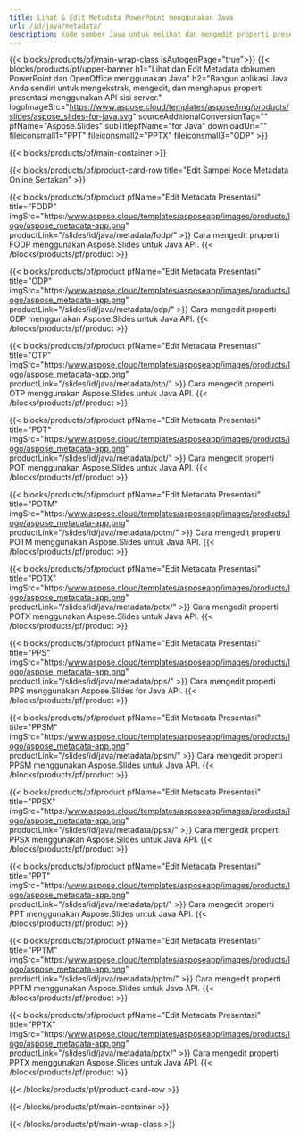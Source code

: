 ```yaml
---
title: Lihat & Edit Metadata PowerPoint menggunakan Java
url: /id/java/metadata/
description: Kode sumber Java untuk melihat dan mengedit properti presentasi
---
```


{{< blocks/products/pf/main-wrap-class isAutogenPage="true">}}
{{< blocks/products/pf/upper-banner h1="Lihat dan Edit Metadata dokumen PowerPoint dan OpenOffice menggunakan Java" h2="Bangun aplikasi Java Anda sendiri untuk mengekstrak, mengedit, dan menghapus properti presentasi menggunakan API sisi server." logoImageSrc="https://www.aspose.cloud/templates/aspose/img/products/slides/aspose_slides-for-java.svg" sourceAdditionalConversionTag="" pfName="Aspose.Slides" subTitlepfName="for Java" downloadUrl="" fileiconsmall1="PPT" fileiconsmall2="PPTX" fileiconsmall3="ODP" >}}

{{< blocks/products/pf/main-container >}}

{{< blocks/products/pf/product-card-row title="Edit Sampel Kode Metadata Online Sertakan" >}}

{{< blocks/products/pf/product pfName="Edit Metadata Presentasi" title="FODP" imgSrc="https:/www.aspose.cloud/templates/asposeapp/images/products/logo/aspose_metadata-app.png" productLink="/slides/id/java/metadata/fodp/" >}}
Cara mengedit properti FODP menggunakan Aspose.Slides untuk Java API.
{{< /blocks/products/pf/product >}}

{{< blocks/products/pf/product pfName="Edit Metadata Presentasi" title="ODP" imgSrc="https:/www.aspose.cloud/templates/asposeapp/images/products/logo/aspose_metadata-app.png" productLink="/slides/id/java/metadata/odp/" >}}
Cara mengedit properti ODP menggunakan Aspose.Slides untuk Java API.
{{< /blocks/products/pf/product >}}

{{< blocks/products/pf/product pfName="Edit Metadata Presentasi" title="OTP" imgSrc="https:/www.aspose.cloud/templates/asposeapp/images/products/logo/aspose_metadata-app.png" productLink="/slides/id/java/metadata/otp/" >}}
Cara mengedit properti OTP menggunakan Aspose.Slides untuk Java API.
{{< /blocks/products/pf/product >}}

{{< blocks/products/pf/product pfName="Edit Metadata Presentasi" title="POT" imgSrc="https:/www.aspose.cloud/templates/asposeapp/images/products/logo/aspose_metadata-app.png" productLink="/slides/id/java/metadata/pot/" >}}
Cara mengedit properti POT menggunakan Aspose.Slides untuk Java API.
{{< /blocks/products/pf/product >}}

{{< blocks/products/pf/product pfName="Edit Metadata Presentasi" title="POTM" imgSrc="https:/www.aspose.cloud/templates/asposeapp/images/products/logo/aspose_metadata-app.png" productLink="/slides/id/java/metadata/potm/" >}}
Cara mengedit properti POTM menggunakan Aspose.Slides untuk Java API.
{{< /blocks/products/pf/product >}}

{{< blocks/products/pf/product pfName="Edit Metadata Presentasi" title="POTX" imgSrc="https:/www.aspose.cloud/templates/asposeapp/images/products/logo/aspose_metadata-app.png" productLink="/slides/id/java/metadata/potx/" >}}
Cara mengedit properti POTX menggunakan Aspose.Slides untuk Java API.
{{< /blocks/products/pf/product >}}

{{< blocks/products/pf/product pfName="Edit Metadata Presentasi" title="PPS" imgSrc="https:/www.aspose.cloud/templates/asposeapp/images/products/logo/aspose_metadata-app.png" productLink="/slides/id/java/metadata/pps/" >}}
Cara mengedit properti PPS menggunakan Aspose.Slides for Java API.
{{< /blocks/products/pf/product >}}

{{< blocks/products/pf/product pfName="Edit Metadata Presentasi" title="PPSM" imgSrc="https:/www.aspose.cloud/templates/asposeapp/images/products/logo/aspose_metadata-app.png" productLink="/slides/id/java/metadata/ppsm/" >}}
Cara mengedit properti PPSM menggunakan Aspose.Slides untuk Java API.
{{< /blocks/products/pf/product >}}

{{< blocks/products/pf/product pfName="Edit Metadata Presentasi" title="PPSX" imgSrc="https:/www.aspose.cloud/templates/asposeapp/images/products/logo/aspose_metadata-app.png" productLink="/slides/id/java/metadata/ppsx/" >}}
Cara mengedit properti PPSX menggunakan Aspose.Slides untuk Java API.
{{< /blocks/products/pf/product >}}

{{< blocks/products/pf/product pfName="Edit Metadata Presentasi" title="PPT" imgSrc="https:/www.aspose.cloud/templates/asposeapp/images/products/logo/aspose_metadata-app.png" productLink="/slides/id/java/metadata/ppt/" >}}
Cara mengedit properti PPT menggunakan Aspose.Slides untuk Java API.
{{< /blocks/products/pf/product >}}

{{< blocks/products/pf/product pfName="Edit Metadata Presentasi" title="PPTM" imgSrc="https:/www.aspose.cloud/templates/asposeapp/images/products/logo/aspose_metadata-app.png" productLink="/slides/id/java/metadata/pptm/" >}}
Cara mengedit properti PPTM menggunakan Aspose.Slides untuk Java API.
{{< /blocks/products/pf/product >}}

{{< blocks/products/pf/product pfName="Edit Metadata Presentasi" title="PPTX" imgSrc="https:/www.aspose.cloud/templates/asposeapp/images/products/logo/aspose_metadata-app.png" productLink="/slides/id/java/metadata/pptx/" >}}
Cara mengedit properti PPTX menggunakan Aspose.Slides untuk Java API.
{{< /blocks/products/pf/product >}}



{{< /blocks/products/pf/product-card-row >}}

{{< /blocks/products/pf/main-container >}}
    
{{< /blocks/products/pf/main-wrap-class >}}